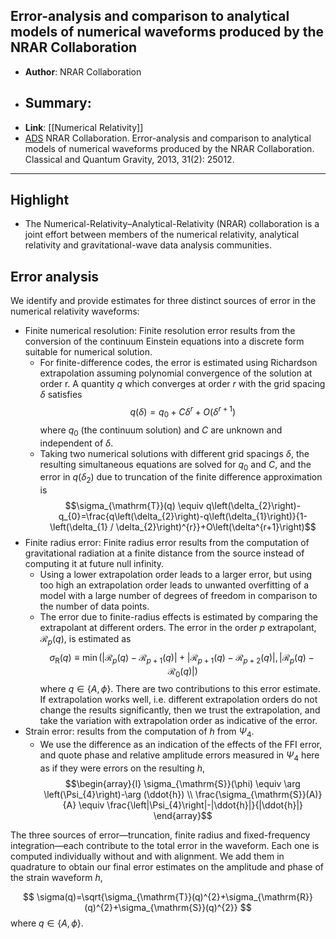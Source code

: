 ## Error-analysis and comparison to analytical models of numerical waveforms produced by the NRAR Collaboration

- **Author**: NRAR Collaboration
- **Summary**:
	- 
- **Link**: [[Numerical Relativity]]
- [ADS](https://ui.adsabs.harvard.edu/abs/2013CQGra..31b5012H) NRAR Collaboration. Error-analysis and comparison to analytical models of numerical waveforms produced by the NRAR Collaboration. Classical and Quantum Gravity, 2013, 31(2): 25012.

___

## Highlight

- The Numerical-Relativity–Analytical-Relativity (NRAR) collaboration is a joint effort between members of the numerical relativity, analytical relativity and gravitational-wave data analysis communities.

## Error analysis

We identify and provide estimates for three distinct sources of error in the numerical relativity waveforms:

- Finite numerical resolution: Finite resolution error results from the conversion of the continuum Einstein equations into a discrete form suitable for numerical solution.
	- For finite-difference codes, the error is estimated using Richardson extrapolation assuming polynomial convergence of the solution at order r. A quantity $q$ which converges at order $r$ with the grid spacing $\delta$ satisfies $$q(\delta)=q_{0}+C \delta^{r}+O\left(\delta^{r+1}\right)$$ where $q_{0}$ (the continuum solution) and $C$ are unknown and independent of $\delta$.
	- Taking two numerical solutions with different grid spacings $\delta$, the resulting simultaneous equations are solved for $q_{0}$ and $C$, and the error in $q(\delta_{2})$ due to truncation of the finite difference approximation is $$\sigma_{\mathrm{T}}(q) \equiv q\left(\delta_{2}\right)-q_{0}=\frac{q\left(\delta_{2}\right)-q\left(\delta_{1}\right)}{1-\left(\delta_{1} / \delta_{2}\right)^{r}}+O\left(\delta^{r+1}\right)$$
- Finite radius error: Finite radius error results from the computation of gravitational radiation at a finite distance from the source instead of computing it at future null infinity.
	- Using a lower extrapolation order leads to a larger error, but using too high an extrapolation order leads to unwanted overfitting of a model with a large number of degrees of freedom in comparison to the number of data points.
	- The error due to finite-radius effects is estimated by comparing the extrapolant at different orders. The error in the order $p$ extrapolant, $\mathcal{R}_{p}(q)$, is estimated as $$\sigma_{\mathrm{R}}(q) \equiv \min \left(\left|\mathcal{R}_{p}(q)-\mathcal{R}_{p+1}(q)\right|+\left|\mathcal{R}_{p+1}(q)-\mathcal{R}_{p+2}(q)\right|,\left|\mathcal{R}_{p}(q)-\mathcal{R}_{0}(q)\right|\right)$$ where $q \in\{A, \phi\}$. There are two contributions to this error estimate. If extrapolation works well, i.e. different extrapolation orders do not change the results significantly, then we trust the extrapolation, and take the variation with extrapolation order as indicative of the error.
- Strain error:  results from the computation of $h$ from $\Psi_{4}$.
	- We use the difference as an indication of the effects of the FFI error, and quote phase and relative amplitude errors measured in $\Psi_{4}$ here as if they were errors on the resulting $h$, $$\begin{array}{l} \sigma_{\mathrm{S}}(\phi) \equiv \arg \left(\Psi_{4}\right)-\arg (\ddot{h}) \\ \frac{\sigma_{\mathrm{S}}(A)}{A} \equiv \frac{\left|\Psi_{4}\right|-|\ddot{h}|}{|\ddot{h}|} \end{array}$$ 

The three sources of error—truncation, finite radius and fixed-frequency integration—each contribute to the total error in the waveform. Each one is computed individually without and with alignment. We add them in quadrature to obtain our final error estimates on the amplitude and phase of the strain waveform $h$,

$$
\sigma(q)=\sqrt{\sigma_{\mathrm{T}}(q)^{2}+\sigma_{\mathrm{R}}(q)^{2}+\sigma_{\mathrm{S}}(q)^{2}}
$$
where $q \in\{A, \phi\}$.